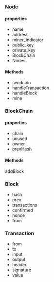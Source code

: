 ### Node
#### properties
- name
- address
- miner_indicator
- public_key
- private_key
- BlockChain
- Nodes

#### Methods
- sendcoin
- handleTransaction
- handleBlock
- mine



### BlockChain
#### properties
- chain
- unused
- owner
- prevHash

#### Methods
addBlock


### Block
- hash
- prev
- transactions
- confirmed
- nonce
- from

### Transaction
- from
- to
- input
- output
- header
- signature
- value

